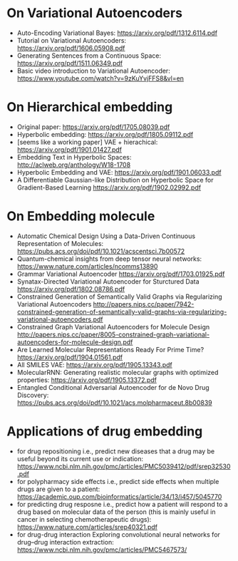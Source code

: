 # On Variational Autoencoders
* Auto-Encoding Variational Bayes: https://arxiv.org/pdf/1312.6114.pdf
* Tutorial on Variational Autoencoders: https://arxiv.org/pdf/1606.05908.pdf
* Generating Sentences from a Continuous Space: https://arxiv.org/pdf/1511.06349.pdf
* Basic video introduction to Variational Autoencoder: https://www.youtube.com/watch?v=9zKuYvjFFS8&vl=en

# On Hierarchical embedding
* Original paper: https://arxiv.org/pdf/1705.08039.pdf
* Hyperbolic embedding: https://arxiv.org/pdf/1805.09112.pdf
* [seems like a working paper] VAE + hierachical: https://arxiv.org/pdf/1901.01427.pdf
* Embedding Text in Hyperbolic Spaces: http://aclweb.org/anthology/W18-1708
* Hyperbolic Embedding and VAE: https://arxiv.org/pdf/1901.06033.pdf
* A Differentiable Gaussian-like Distribution on Hyperbolic Space for Gradient-Based Learning https://arxiv.org/pdf/1902.02992.pdf

# On Embedding molecule
* Automatic Chemical Design Using a Data-Driven Continuous Representation of Molecules: https://pubs.acs.org/doi/pdf/10.1021/acscentsci.7b00572
* Quantum-chemical insights from deep tensor neural networks:
https://www.nature.com/articles/ncomms13890
* Grammar Variational Autoencoder
https://arxiv.org/pdf/1703.01925.pdf
* Synatax-Directed Variational Autoencoder for Sturctured Data
https://arxiv.org/pdf/1802.08786.pdf
* Constrained Generation of Semantically Valid Graphs via Regularizing Variational Autoencoders
http://papers.nips.cc/paper/7942-constrained-generation-of-semantically-valid-graphs-via-regularizing-variational-autoencoders.pdf
* Constrained Graph Variational Autoencoders for Molecule Design
http://papers.nips.cc/paper/8005-constrained-graph-variational-autoencoders-for-molecule-design.pdf
* Are Learned Molecular Representations Ready For Prime Time?
https://arxiv.org/pdf/1904.01561.pdf
* All SMILES VAE: https://arxiv.org/pdf/1905.13343.pdf
* MolecularRNN: Generating realistic molecular graphs with optimized properties: https://arxiv.org/pdf/1905.13372.pdf
* Entangled Conditional Adversarial Autoencoder for de Novo Drug Discovery: https://pubs.acs.org/doi/pdf/10.1021/acs.molpharmaceut.8b00839


# Applications of drug embedding
* for drug repositioning i.e., predict new diseases that a drug may be useful beyond its current use or indication: https://www.ncbi.nlm.nih.gov/pmc/articles/PMC5039412/pdf/srep32530.pdf
* for polypharmacy side effects i.e., predict side effects when multiple drugs are given to a patient: https://academic.oup.com/bioinformatics/article/34/13/i457/5045770
* for predicting drug resposne i.e., predict how a patient will respond to a drug based on molecular data of the person (this is mainly useful in cancer in selecting chemotherapeutic drugs): https://www.nature.com/articles/srep40321.pdf
* for drug-drug interaction Exploring convolutional neural networks for drug–drug interaction extraction: https://www.ncbi.nlm.nih.gov/pmc/articles/PMC5467573/
